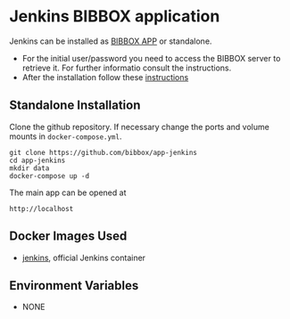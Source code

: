 # Jenkins BIBBOX application

Jenkins can be installed as [BIBBOX APP](https://bibbox.readthedocs.io/en/latest/ "BIBBOX App Store") or standalone. 

* For the initial user/password you need to access the BIBBOX server to retrieve it. For further informatio consult the instructions.
* After the installation follow these [instructions](INSTALL-APP.md)

## Standalone Installation

Clone the github repository. If necessary change the ports and volume mounts in `docker-compose.yml`.  

```
git clone https://github.com/bibbox/app-jenkins
cd app-jenkins
mkdir data
docker-compose up -d
```

The main app can be opened at 

```
http://localhost
```

## Docker Images Used 

 * [jenkins](https://hub.docker.com/_/mysql/](https://hub.docker.com/layers/jenkins/jenkins/2.411/images/sha256-b31864140a1fe9ebb2a779b260b7360a61c41dd31aa673212549cb8b2dc99420?context=explore)https://hub.docker.com/layers/jenkins/jenkins/2.411/images/sha256-b31864140a1fe9ebb2a779b260b7360a61c41dd31aa673212549cb8b2dc99420?context=explore), official Jenkins container

## Environment Variables
  * NONE
